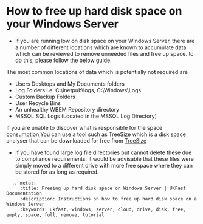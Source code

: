 # How to free up hard disk space on your Windows Server

* If you are running low on disk space on your Windows Server, there are a number of different locations which are known to accumulate data which can be reviewed to remove unneeded files and free up space. to do this, please follow the below guide.

The most common locations of data which is potentially not required are 
* Users Desktops and My Documents folders
* Log Folders i.e. C:\inetpub\logs, C:\Windows\Logs
* Custom Backup Folders
* User Recycle Bins
* An unhealthy WBEM Repository directory
* MSSQL SQL Logs (Located in the MSSQL Log Directory)
    

If you are unable to discover what is responsible for the space consumption,You can use a tool such as TreeSize which is a disk space analyser that can be downloaded for free from 
[TreeSize](http://www.jam-software.de/treesize_free/?language=EN)

* If you have found large log file directories but cannot delete these due to compliance requirements, it would be advisable that these files were simply moved to a different drive with more free space where they can be stored for as long as required.

```eval_rst
  .. meta::
     :title: Freeing up hard disk space on Windows Server | UKFast Documentation
     :description: Instructions on how to free up hard disk space on a Windows Server
     :keywords: ukfast, windows, server, cloud, drive, disk, free, empty, space, full, remove, tutorial
